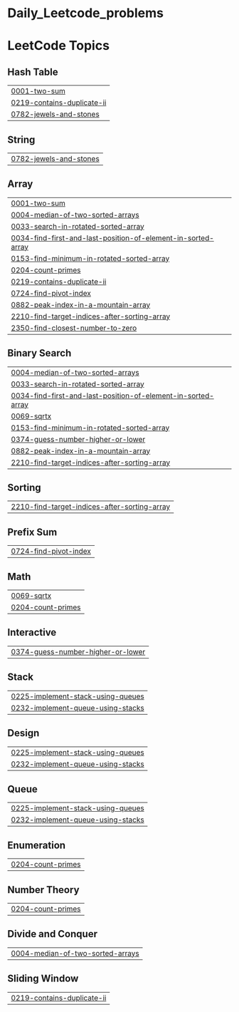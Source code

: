 # Daily_Leetcode_problems
<!---LeetCode Topics Start-->
# LeetCode Topics
## Hash Table
|  |
| ------- |
| [0001-two-sum](https://github.com/yawer-munir/Daily_Leetcode_problems/tree/master/0001-two-sum) |
| [0219-contains-duplicate-ii](https://github.com/yawer-munir/Daily_Leetcode_problems/tree/master/0219-contains-duplicate-ii) |
| [0782-jewels-and-stones](https://github.com/yawer-munir/Daily_Leetcode_problems/tree/master/0782-jewels-and-stones) |
## String
|  |
| ------- |
| [0782-jewels-and-stones](https://github.com/yawer-munir/Daily_Leetcode_problems/tree/master/0782-jewels-and-stones) |
## Array
|  |
| ------- |
| [0001-two-sum](https://github.com/yawer-munir/Daily_Leetcode_problems/tree/master/0001-two-sum) |
| [0004-median-of-two-sorted-arrays](https://github.com/yawer-munir/Daily_Leetcode_problems/tree/master/0004-median-of-two-sorted-arrays) |
| [0033-search-in-rotated-sorted-array](https://github.com/yawer-munir/Daily_Leetcode_problems/tree/master/0033-search-in-rotated-sorted-array) |
| [0034-find-first-and-last-position-of-element-in-sorted-array](https://github.com/yawer-munir/Daily_Leetcode_problems/tree/master/0034-find-first-and-last-position-of-element-in-sorted-array) |
| [0153-find-minimum-in-rotated-sorted-array](https://github.com/yawer-munir/Daily_Leetcode_problems/tree/master/0153-find-minimum-in-rotated-sorted-array) |
| [0204-count-primes](https://github.com/yawer-munir/Daily_Leetcode_problems/tree/master/0204-count-primes) |
| [0219-contains-duplicate-ii](https://github.com/yawer-munir/Daily_Leetcode_problems/tree/master/0219-contains-duplicate-ii) |
| [0724-find-pivot-index](https://github.com/yawer-munir/Daily_Leetcode_problems/tree/master/0724-find-pivot-index) |
| [0882-peak-index-in-a-mountain-array](https://github.com/yawer-munir/Daily_Leetcode_problems/tree/master/0882-peak-index-in-a-mountain-array) |
| [2210-find-target-indices-after-sorting-array](https://github.com/yawer-munir/Daily_Leetcode_problems/tree/master/2210-find-target-indices-after-sorting-array) |
| [2350-find-closest-number-to-zero](https://github.com/yawer-munir/Daily_Leetcode_problems/tree/master/2350-find-closest-number-to-zero) |
## Binary Search
|  |
| ------- |
| [0004-median-of-two-sorted-arrays](https://github.com/yawer-munir/Daily_Leetcode_problems/tree/master/0004-median-of-two-sorted-arrays) |
| [0033-search-in-rotated-sorted-array](https://github.com/yawer-munir/Daily_Leetcode_problems/tree/master/0033-search-in-rotated-sorted-array) |
| [0034-find-first-and-last-position-of-element-in-sorted-array](https://github.com/yawer-munir/Daily_Leetcode_problems/tree/master/0034-find-first-and-last-position-of-element-in-sorted-array) |
| [0069-sqrtx](https://github.com/yawer-munir/Daily_Leetcode_problems/tree/master/0069-sqrtx) |
| [0153-find-minimum-in-rotated-sorted-array](https://github.com/yawer-munir/Daily_Leetcode_problems/tree/master/0153-find-minimum-in-rotated-sorted-array) |
| [0374-guess-number-higher-or-lower](https://github.com/yawer-munir/Daily_Leetcode_problems/tree/master/0374-guess-number-higher-or-lower) |
| [0882-peak-index-in-a-mountain-array](https://github.com/yawer-munir/Daily_Leetcode_problems/tree/master/0882-peak-index-in-a-mountain-array) |
| [2210-find-target-indices-after-sorting-array](https://github.com/yawer-munir/Daily_Leetcode_problems/tree/master/2210-find-target-indices-after-sorting-array) |
## Sorting
|  |
| ------- |
| [2210-find-target-indices-after-sorting-array](https://github.com/yawer-munir/Daily_Leetcode_problems/tree/master/2210-find-target-indices-after-sorting-array) |
## Prefix Sum
|  |
| ------- |
| [0724-find-pivot-index](https://github.com/yawer-munir/Daily_Leetcode_problems/tree/master/0724-find-pivot-index) |
## Math
|  |
| ------- |
| [0069-sqrtx](https://github.com/yawer-munir/Daily_Leetcode_problems/tree/master/0069-sqrtx) |
| [0204-count-primes](https://github.com/yawer-munir/Daily_Leetcode_problems/tree/master/0204-count-primes) |
## Interactive
|  |
| ------- |
| [0374-guess-number-higher-or-lower](https://github.com/yawer-munir/Daily_Leetcode_problems/tree/master/0374-guess-number-higher-or-lower) |
## Stack
|  |
| ------- |
| [0225-implement-stack-using-queues](https://github.com/yawer-munir/Daily_Leetcode_problems/tree/master/0225-implement-stack-using-queues) |
| [0232-implement-queue-using-stacks](https://github.com/yawer-munir/Daily_Leetcode_problems/tree/master/0232-implement-queue-using-stacks) |
## Design
|  |
| ------- |
| [0225-implement-stack-using-queues](https://github.com/yawer-munir/Daily_Leetcode_problems/tree/master/0225-implement-stack-using-queues) |
| [0232-implement-queue-using-stacks](https://github.com/yawer-munir/Daily_Leetcode_problems/tree/master/0232-implement-queue-using-stacks) |
## Queue
|  |
| ------- |
| [0225-implement-stack-using-queues](https://github.com/yawer-munir/Daily_Leetcode_problems/tree/master/0225-implement-stack-using-queues) |
| [0232-implement-queue-using-stacks](https://github.com/yawer-munir/Daily_Leetcode_problems/tree/master/0232-implement-queue-using-stacks) |
## Enumeration
|  |
| ------- |
| [0204-count-primes](https://github.com/yawer-munir/Daily_Leetcode_problems/tree/master/0204-count-primes) |
## Number Theory
|  |
| ------- |
| [0204-count-primes](https://github.com/yawer-munir/Daily_Leetcode_problems/tree/master/0204-count-primes) |
## Divide and Conquer
|  |
| ------- |
| [0004-median-of-two-sorted-arrays](https://github.com/yawer-munir/Daily_Leetcode_problems/tree/master/0004-median-of-two-sorted-arrays) |
## Sliding Window
|  |
| ------- |
| [0219-contains-duplicate-ii](https://github.com/yawer-munir/Daily_Leetcode_problems/tree/master/0219-contains-duplicate-ii) |
<!---LeetCode Topics End-->